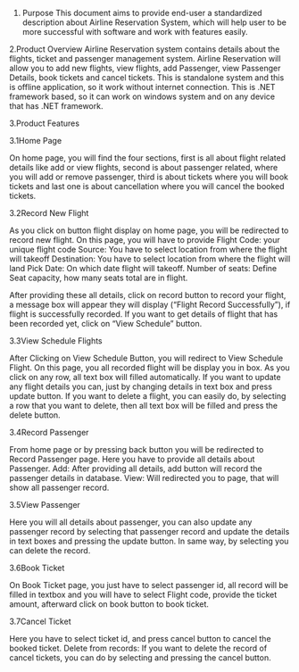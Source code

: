 1. Purpose
This document aims to provide end-user a standardized description about Airline Reservation System, which will help user to be more successful with software and work with features easily.

2.Product  Overview
          Airline Reservation system contains details about the flights, ticket and passenger management system. Airline Reservation will allow you to add new flights, view flights, add Passenger, view Passenger Details, book tickets and cancel tickets. This is standalone system and this is offline application, so it work without internet connection. This is .NET framework based, so it can work on windows system and on any device that has .NET framework.


3.Product Features
    
3.1Home Page
  

On home page, you will find the four sections, first is all about flight related details like add or view flights, second is about passenger related, where you will add or remove passenger, third is about tickets where you will book tickets and last  one is about cancellation where you will cancel the booked tickets.

3.2Record New Flight



As you click on button flight display on home page, you will be redirected to record new flight. 
On this page, you will have to provide
Flight  Code: your unique flight code
Source: You have to select location from where the flight will takeoff
Destination: You have to select location from where the flight will land
Pick Date: On which date flight will takeoff.
Number of seats: Define Seat capacity, how many seats total are in flight.

   After providing these all details, click on record button to record your flight, a message box will appear they will display (“Flight Record Successfully”), if flight is successfully recorded.
   If you want to get details of flight that  has been recorded yet, click on “View Schedule” button.

3.3View Schedule Flights
       

After Clicking on View Schedule Button, you will redirect  to View Schedule Flight.
On this page, you all recorded flight will be display you in box. 
As you click on any  row, all text box will filled automatically. 
If you want to update any flight details you can, just by changing details in text box and press update button. 
If you want to delete a flight, you can easily do, by selecting a row that you want to delete, then all text box will be filled and press the delete button.







3.4Record Passenger


From home page  or by pressing back button you will be redirected to Record Passenger page.
Here you have to provide all details about Passenger.
Add: After providing all details, add button will record the passenger details in database.
View: Will redirected you to page, that will show all passenger record.














3.5View Passenger


Here you will all details about passenger, you can also update any passenger record by selecting that passenger record and update the details in text boxes and pressing the update button.
In same way, by selecting you can delete the record.














3.6Book Ticket


On Book Ticket page, you just have to select passenger id, all record will be filled in textbox and you will have to select Flight code, provide the ticket amount, afterward click on book button to book ticket.














3.7Cancel Ticket
  

Here you have to select ticket id, and press cancel button to cancel the booked ticket.
Delete from records: If you want to delete the record of cancel tickets, you can do by selecting and pressing the cancel button.
